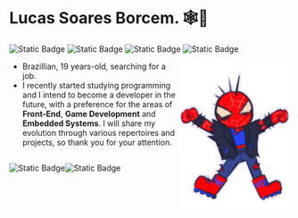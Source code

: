 # Lucas Soares Borcem. 🕸️🤘

<img alt="Static Badge" src="https://img.shields.io/badge/html5-blue?style=for-the-badge&logo=html5&logoColor=%23f06224&logoSize=auto&labelColor=black&color=%23f06224&link=https%3A%2F%2Fdeveloper.mozilla.org%2Fen-US%2Fdocs%2FWeb%2FHTML"/> <img alt="Static Badge" src="https://img.shields.io/badge/css3-blue?style=for-the-badge&logo=css3&logoColor=%231573b5&logoSize=auto&labelColor=black&color=%231573b5&link=https%3A%2F%2Fdeveloper.mozilla.org%2Fen-US%2Fdocs%2FWeb%2FCSS)"/> <img alt="Static Badge" src="https://img.shields.io/badge/JavaScript-blue?style=for-the-badge&logo=javascript&logoColor=%23ffc800&logoSize=auto&labelColor=black&color=%23ffc800&link=https%3A%2F%2Fdeveloper.mozilla.org%2Fen-US%2Fdocs%2FWeb%2FJavaScript"/> <img alt="Static Badge" src="https://img.shields.io/badge/C%20%2Fc%2B%2B-blue?style=for-the-badge&logo=cplusplus&logoColor=blue&labelColor=black&color=blue&link=https%3A%2F%2Fwww.ibm.com%2Fdocs%2Fen%2Fi%2F7.3.0%3Ftopic%3Dlanguages-c-c"/>

<img align="right" width="200px" src="https://github.com/luqastw/html-css/blob/main/assets/chibispiderpunksfundo.png"/>

- Brazillian, 19 years-old, searching for a job.
- I recently started studying programming and I intend to become a developer in the future, with a preference for the areas of **Front-End**, **Game Development** and **Embedded Systems**. I will share my evolution through various repertoires and projects, so thank you for your attention.

##

<img alt="Static Badge" src="https://img.shields.io/badge/github-black?style=for-the-badge&logo=github&link=https%3A%2F%2Fgithub.com%2Fluqastw"/><img alt="Static Badge" src="https://img.shields.io/badge/linkedin-white?style=for-the-badge&logo=invision&logoColor=blue&link=https%3A%2F%2Fwww.linkedin.com%2Fin%2Flucasborcem%2F">

